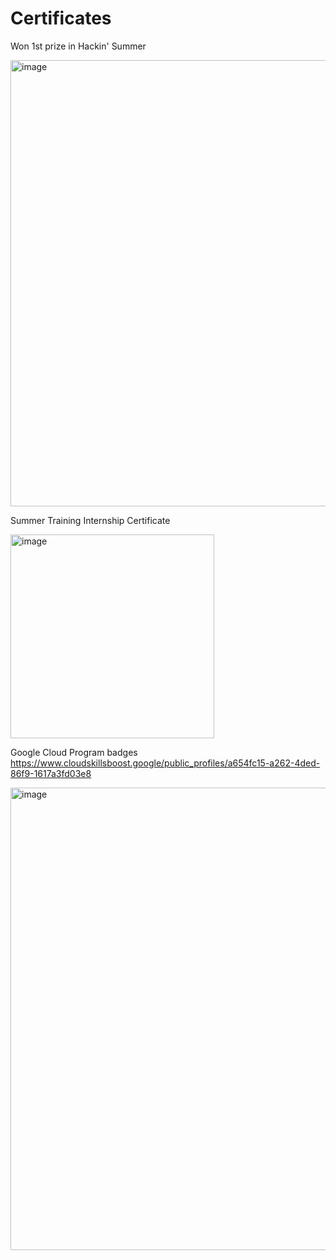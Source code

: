 # Certificates
Won 1st prize in Hackin' Summer

<img width="714" alt="image" src="https://user-images.githubusercontent.com/75152108/220902354-6cb97dde-0ec6-4082-9755-af5698fa1626.png">

Summer Training Internship Certificate

<img width="326" alt="image" src="https://github.com/muskans06/Certificate/assets/75152108/fb6534e0-05a8-4f1c-87e4-617751b442e5">

Google Cloud Program badges
https://www.cloudskillsboost.google/public_profiles/a654fc15-a262-4ded-86f9-1617a3fd03e8

<img width="740" alt="image" src="https://github.com/muskans06/Certificate/assets/75152108/16a9c00e-1ac3-4f49-a624-3c0b57d9b8f6">
